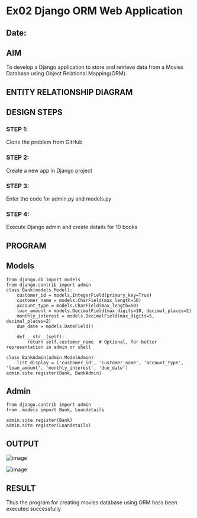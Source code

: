 # Ex02 Django ORM Web Application
## Date: 

## AIM
To develop a Django application to store and retrieve data from a Movies Database using Object Relational Mapping(ORM).

## ENTITY RELATIONSHIP DIAGRAM



## DESIGN STEPS

### STEP 1:
Clone the problem from GitHub

### STEP 2:
Create a new app in Django project

### STEP 3:
Enter the code for admin.py and models.py

### STEP 4:
Execute Django admin and create details for 10 books

## PROGRAM
## Models
``````````
from django.db import models
from django.contrib import admin
class Bank(models.Model):
    customer_id = models.IntegerField(primary_key=True)
    customer_name = models.CharField(max_length=50)
    account_type = models.CharField(max_length=50)
    loan_amount = models.DecimalField(max_digits=10, decimal_places=2)  
    monthly_interest = models.DecimalField(max_digits=5, decimal_places=2)  
    due_date = models.DateField()

    def __str__(self):
        return self.customer_name  # Optional, for better representation in admin or shell

class BankAdmin(admin.ModelAdmin):
    list_display = ('customer_id', 'customer_name', 'account_type', 'loan_amount', 'monthly_interest', 'due_date')
admin.site.register(Bank, BankAdmin)

```````````
## Admin
`````
from django.contrib import admin
from .models import Bank, Loandetails

admin.site.register(Bank)
admin.site.register(Loandetails)
``````
## OUTPUT
![image](https://github.com/user-attachments/assets/1bd6cf8f-df06-453a-9f0c-cbc28a97326d)

![image](https://github.com/user-attachments/assets/cf8df27c-e707-4907-ba51-69caa78a6f4d)


## RESULT
Thus the program for creating movies database using ORM hass been executed successfully
